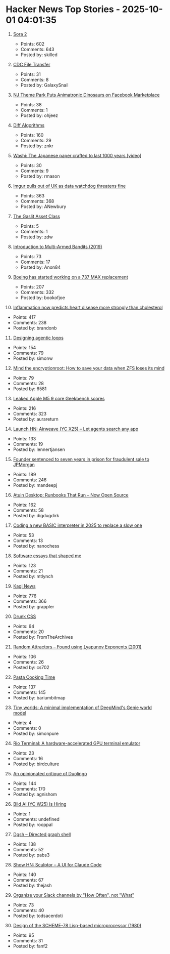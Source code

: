 # Hacker News Top Stories - 2025-10-01 04:01:35

1. [Sora 2](https://openai.com/index/sora-2/)
   - Points: 602
   - Comments: 643
   - Posted by: skilled

2. [CDC File Transfer](https://github.com/google/cdc-file-transfer)
   - Points: 31
   - Comments: 8
   - Posted by: GalaxySnail

3. [NJ Theme Park Puts Animatronic Dinosaurs on Facebook Marketplace](https://gizmodo.com/new-jersey-theme-park-puts-animatronic-dinosaurs-on-facebook-marketplace-as-it-shuts-down-2000664489)
   - Points: 38
   - Comments: 1
   - Posted by: ohjeez

4. [Diff Algorithms](https://flo.znkr.io/diff/)
   - Points: 160
   - Comments: 29
   - Posted by: znkr

5. [Washi: The Japanese paper crafted to last 1000 years [video]](https://www.bbc.com/reel/video/p0m4mg2j/washi-the-japanese-paper-crafted-to-last-1-000-years)
   - Points: 30
   - Comments: 9
   - Posted by: rmason

6. [Imgur pulls out of UK as data watchdog threatens fine](https://www.express.co.uk/news/uk/2115228/image-site-imgur-pulls-out)
   - Points: 363
   - Comments: 368
   - Posted by: ANewbury

7. [The Gaslit Asset Class](https://blog.dshr.org/2025/09/the-gaslit-asset-class.html)
   - Points: 5
   - Comments: 1
   - Posted by: zdw

8. [Introduction to Multi-Armed Bandits (2019)](https://arxiv.org/abs/1904.07272)
   - Points: 73
   - Comments: 17
   - Posted by: Anon84

9. [Boeing has started working on a 737 MAX replacement](https://www.wsj.com/business/airlines/boeing-has-started-working-on-a-737-max-replacement-40a110df)
   - Points: 207
   - Comments: 332
   - Posted by: bookofjoe

10. [Inflammation now predicts heart disease more strongly than cholesterol](https://www.empirical.health/blog/inflammation-and-heart-health/)
   - Points: 417
   - Comments: 238
   - Posted by: brandonb

11. [Designing agentic loops](https://simonwillison.net/2025/Sep/30/designing-agentic-loops/)
   - Points: 154
   - Comments: 79
   - Posted by: simonw

12. [Mind the encryptionroot: How to save your data when ZFS loses its mind](https://sambowman.tech/blog/posts/mind-the-encryptionroot-how-to-save-your-data-when-zfs-loses-its-mind/)
   - Points: 79
   - Comments: 28
   - Posted by: 6581

13. [Leaked Apple M5 9 core Geekbench scores](https://browser.geekbench.com/v6/cpu/14173685)
   - Points: 216
   - Comments: 323
   - Posted by: aurareturn

14. [Launch HN: Airweave (YC X25) – Let agents search any app](https://github.com/airweave-ai/airweave)
   - Points: 133
   - Comments: 19
   - Posted by: lennertjansen

15. [Founder sentenced to seven years in prison for fraudulent sale to JPMorgan](https://www.cnn.com/2025/09/30/business/charlie-javice-frank-sentenced-jpmorgan-intl)
   - Points: 189
   - Comments: 246
   - Posted by: mandeepj

16. [Atuin Desktop: Runbooks That Run – Now Open Source](https://blog.atuin.sh/atuin-desktop-open-source/)
   - Points: 162
   - Comments: 58
   - Posted by: digdugdirk

17. [Coding a new BASIC interpreter in 2025 to replace a slow one](https://nanochess.org/ecs_basic.html)
   - Points: 53
   - Comments: 13
   - Posted by: nanochess

18. [Software essays that shaped me](https://refactoringenglish.com/blog/software-essays-that-shaped-me/)
   - Points: 123
   - Comments: 21
   - Posted by: mtlynch

19. [Kagi News](https://blog.kagi.com/kagi-news)
   - Points: 776
   - Comments: 366
   - Posted by: grappler

20. [Drunk CSS](https://shkspr.mobi/blog/2025/09/drunk-css/)
   - Points: 64
   - Comments: 20
   - Posted by: FromTheArchives

21. [Random Attractors – Found using Lyapunov Exponents (2001)](https://paulbourke.net/fractals/lyapunov/)
   - Points: 106
   - Comments: 26
   - Posted by: cs702

22. [Pasta Cooking Time](https://www.jefftk.com/p/pasta-cooking-time)
   - Points: 137
   - Comments: 145
   - Posted by: bariumbitmap

23. [Tiny worlds: A minimal implementation of DeepMind's Genie world model](https://github.com/AlmondGod/tinyworlds)
   - Points: 4
   - Comments: 0
   - Posted by: simonpure

24. [Rio Terminal: A hardware-accelerated GPU terminal emulator](https://rioterm.com/)
   - Points: 23
   - Comments: 16
   - Posted by: birdculture

25. [An opinionated critique of Duolingo](https://isomorphism.xyz/blog/2025/duolingo/)
   - Points: 144
   - Comments: 170
   - Posted by: agnishom

26. [Bild AI (YC W25) Is Hiring](https://www.ycombinator.com/companies/bild-ai/jobs/m2ilR5L-founding-engineer-applied-ai)
   - Points: 1
   - Comments: undefined
   - Posted by: rooppal

27. [Dgsh – Directed graph shell](https://www2.dmst.aueb.gr/dds/sw/dgsh/)
   - Points: 138
   - Comments: 52
   - Posted by: pabs3

28. [Show HN: Sculptor – A UI for Claude Code](https://imbue.com/sculptor/)
   - Points: 140
   - Comments: 67
   - Posted by: thejash

29. [Organize your Slack channels by "How Often", not "What"](https://aggressivelyparaphrasing.me/2025/09/30/organize-your-slack-channels-by-how-often-not-what/)
   - Points: 73
   - Comments: 40
   - Posted by: todsacerdoti

30. [Design of the SCHEME-78 Lisp-based microprocessor (1980)](https://dl.acm.org/doi/10.1145/359024.359031)
   - Points: 95
   - Comments: 31
   - Posted by: fanf2

